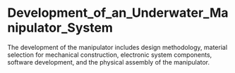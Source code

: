 # Development_of_an_Underwater_Manipulator_System
The development of the manipulator includes design methodology, material selection for mechanical construction, electronic system components, software development, and the physical assembly of the manipulator.
